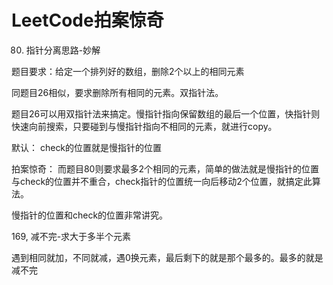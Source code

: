 # LeetCode拍案惊奇

80. 指针分离思路-妙解
    
题目要求：给定一个排列好的数组，删除2个以上的相同元素

同题目26相似，要求删除所有相同的元素。双指针法。

题目26可以用双指针法来搞定。慢指针指向保留数组的最后一个位置，快指针则快速向前搜索，只要碰到与慢指针指向不相同的元素，就进行copy。

默认： check的位置就是慢指针的位置

拍案惊奇： 而题目80则要求最多2个相同的元素，简单的做法就是慢指针的位置与check的位置并不重合，check指针的位置统一向后移动2个位置，就搞定此算法。

慢指针的位置和check的位置非常讲究。

169, 减不完-求大于多半个元素

遇到相同就加，不同就减，遇0换元素，最后剩下的就是那个最多的。最多的就是减不完
